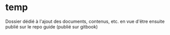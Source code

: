 # temp
Dossier dédié à l'ajout des documents, contenus, etc. en vue d'être ensuite publié sur le repo guide (publié sur gitbook) 
